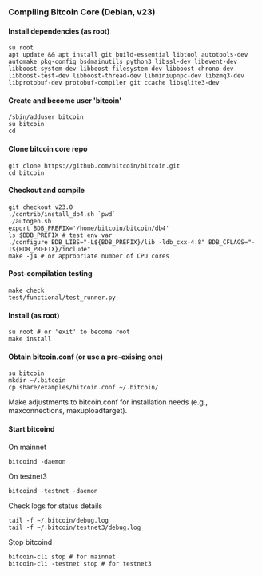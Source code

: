 ### Compiling Bitcoin Core (Debian, v23)

#### Install dependencies (as root)

    su root
    apt update && apt install git build-essential libtool autotools-dev automake pkg-config bsdmainutils python3 libssl-dev libevent-dev libboost-system-dev libboost-filesystem-dev libboost-chrono-dev libboost-test-dev libboost-thread-dev libminiupnpc-dev libzmq3-dev libprotobuf-dev protobuf-compiler git ccache libsqlite3-dev

#### Create and become user 'bitcoin'

    /sbin/adduser bitcoin
    su bitcoin
    cd

#### Clone bitcoin core repo

    git clone https://github.com/bitcoin/bitcoin.git
    cd bitcoin

#### Checkout and compile

    git checkout v23.0
    ./contrib/install_db4.sh `pwd`
    ./autogen.sh
    export BDB_PREFIX='/home/bitcoin/bitcoin/db4'
    ls $BDB_PREFIX # test env var
    ./configure BDB_LIBS="-L${BDB_PREFIX}/lib -ldb_cxx-4.8" BDB_CFLAGS="-I${BDB_PREFIX}/include"
    make -j4 # or appropriate number of CPU cores

#### Post-compilation testing

    make check
    test/functional/test_runner.py

#### Install (as root)

    su root # or 'exit' to become root
    make install

#### Obtain bitcoin.conf (or use a pre-exising one)

    su bitcoin
    mkdir ~/.bitcoin
    cp share/examples/bitcoin.conf ~/.bitcoin/

Make adjustments to bitcoin.conf for installation needs (e.g., maxconnections, maxuploadtarget).

#### Start bitcoind 

On mainnet

    bitcoind -daemon

On testnet3

    bitcoind -testnet -daemon

Check logs for status details

    tail -f ~/.bitcoin/debug.log
    tail -f ~/.bitcoin/testnet3/debug.log
    
Stop bitcoind

    bitcoin-cli stop # for mainnet
    bitcoin-cli -testnet stop # for testnet3
    

